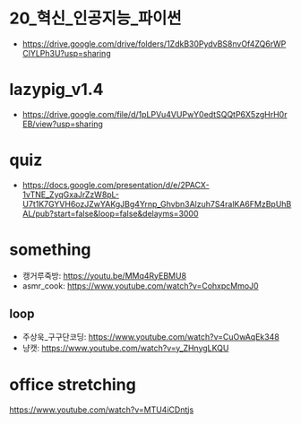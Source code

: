 # 20_혁신_인공지능_파이썬
- https://drive.google.com/drive/folders/1ZdkB30PydvBS8nvOf4ZQ6rWPClYLPh3U?usp=sharing

# lazypig_v1.4
- https://drive.google.com/file/d/1pLPVu4VUPwY0edtSQQtP6X5zgHrH0rEB/view?usp=sharing

# quiz
- https://docs.google.com/presentation/d/e/2PACX-1vTNE_ZyqGxaJrZzW8pL-U7t1K7GYVH6ozJZwYAKgJBg4Yrnp_Ghvbn3Alzuh7S4ralKA6FMzBpUhBAL/pub?start=false&loop=false&delayms=3000

# something
- 캥거루죽방: https://youtu.be/MMq4RyEBMU8
- asmr_cook: https://www.youtube.com/watch?v=CohxpcMmoJ0
## loop
- 주상욱_구구단코딩: https://www.youtube.com/watch?v=CuOwAqEk348
- 냥캣: https://www.youtube.com/watch?v=y_ZHnygLKQU



# office stretching
https://www.youtube.com/watch?v=MTU4iCDntjs
